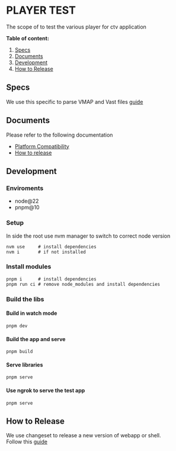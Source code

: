 # PLAYER TEST

The scope of to test the various player for ctv application

**Table of content:**

1. [Specs](#specs)
2. [Documents](#documents)
3. [Development](#development)
4. [How to Release](#how-to-release)

## Specs

We use this specific to parse VMAP and Vast files [guide](https://iabtechlab.com/standards/vast/)

## Documents

Please refer to the following documentation

- [Platform Compatibility](./docs/Platforms.md)
- [How to release](./docs/Release.md)

## Development

### Enviroments

- node@22
- pnpm@10

### Setup

In side the root use nvm manager to switch to correct node version

```shell
nvm use     # install dependencies
nvm i       # if not installed
```

### Install modules

```shell
pnpm i      # install dependencies
pnpm run ci # remove node_modules and install dependencies
```

### Build the libs

#### Build in watch mode

```shell
pnpm dev
```

#### Build the app and serve

```shell
pnpm build
```

#### Serve libraries

```shell
pnpm serve
```

#### Use ngrok to serve the test app

```shell
pnpm serve
```

## How to Release

We use changeset to release a new version of webapp or shell.  
Follow this [guide](./docs/Release.md)
